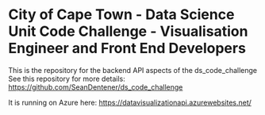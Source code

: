 # City of Cape Town - Data Science Unit Code Challenge - Visualisation Engineer and Front End Developers

This is the repository for the backend API aspects of the ds_code_challenge
See this repository for more details: https://github.com/SeanDentener/ds_code_challenge

It is running on Azure here: https://datavisualizationapi.azurewebsites.net/